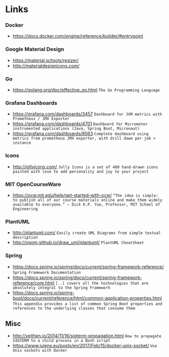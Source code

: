 # Links

### Docker
- https://docs.docker.com/engine/reference/builder/#entrypoint

### Google Material Design
- https://material.io/tools/resizer/
- http://materialdesignicons.com/

### Go
- https://golang.org/doc/effective_go.html `The Go Programming Language`

### Grafana Dashboards
- https://grafana.com/dashboards/3457 `Dashboard for JVM metrics with Prometheus / JMX Exporter`
- https://grafana.com/dashboards/4701 `Dashboard for Micrometer instrumented applications (Java, Spring Boot, Micronaut)`
- https://grafana.com/dashboards/8563 `Complete dashboard using metrics from prometheus JMX exporter, with drill down per job > instance`

### Icons
- http://jollyicons.com/ `Jolly Icons is a set of 400 hand-drawn icons painted with love to add personality and joy to your project`

### MIT OpenCourseWare
- https://ocw.mit.edu/help/get-started-with-ocw/ `“The idea is simple: to publish all of our course materials online and make them widely available to everyone.” — Dick K.P. Yue, Professor, MIT School of Engineering`

### PlantUML
- http://plantuml.com/ `Easily create UML Diagrams from simple textual description`
- http://ogom.github.io/draw_uml/plantuml/ `PlantUML CheatSheet`

### Spring
- https://docs.spring.io/spring/docs/current/spring-framework-reference/ `Spring Framework Documentation`
- https://docs.spring.io/spring/docs/current/spring-framework-reference/core.html `[..] covers all the technologies that are absolutely integral to the Spring Framework`
- https://docs.spring.io/spring-boot/docs/current/reference/html/common-application-properties.html `This appendix provides a list of common Spring Boot properties and references to the underlying classes that consume them`

## Misc

- http://veithen.io/2014/11/16/sigterm-propagation.html `How to propagate SIGTERM to a child process in a Bash script`
- https://www.jujens.eu/posts/en/2017/Feb/15/docker-unix-socket/ `Use Unix sockets with Docker`
